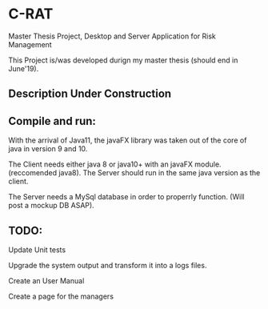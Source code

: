 # C-RAT
Master Thesis Project, Desktop and Server Application for Risk Management

This Project is/was developed durign my master thesis (should end in June'19).

Description Under Construction
------------------
Compile and run:
--------------------
With the arrival of Java11, the javaFX library was taken out of the core of java in version 9 and 10.

The Client needs either java 8 or java10+ with an javaFX module. (reccomended java8).
The Server should run in the same java version as the client.

The Server needs a MySql database in order to properrly function. (Will post a mockup DB ASAP).

TODO:
---------------
Update Unit tests

Upgrade the system output and transform it into a logs files.

Create an User Manual

Create a page for the managers
